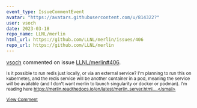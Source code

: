 ```yaml
---
event_type: IssueCommentEvent
avatar: "https://avatars.githubusercontent.com/u/814322?"
user: vsoch
date: 2023-03-18
repo_name: LLNL/merlin
html_url: https://github.com/LLNL/merlin/issues/406
repo_url: https://github.com/LLNL/merlin
---
```


<a href='https://github.com/vsoch' target='_blank'>vsoch</a> commented on issue <a href='https://github.com/LLNL/merlin/issues/406' target='_blank'>LLNL/merlin#406</a>.

<small>Is it possible to run redis just locally, or via an external service? I'm planning to run this on kubernetes, and the redis service will be another container in a pod, meaning the service will be available (and I don't want merlin to launch singularity or docker or podman). I'm reading here https://merlin.readthedocs.io/en/latest/merlin_server.html....</small>

<a href='https://github.com/LLNL/merlin/issues/406' target='_blank'>View Comment</a>
